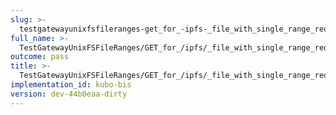 ```yaml
---
slug: >-
  testgatewayunixfsfileranges-get_for_-ipfs-_file_with_single_range_request_includes_correct_bytes-body
full_name: >-
  TestGatewayUnixFSFileRanges/GET_for_/ipfs/_file_with_single_range_request_includes_correct_bytes/Body
outcome: pass
title: >-
  TestGatewayUnixFSFileRanges/GET_for_/ipfs/_file_with_single_range_request_includes_correct_bytes/Body
implementation_id: kubo-bis
version: dev-44b0eaa-dirty
---
```


